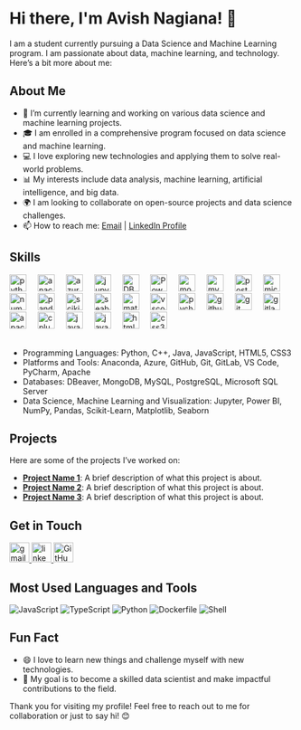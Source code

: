# Hi there, I'm Avish Nagiana! 👋

I am a student currently pursuing a Data Science and Machine Learning program. I am passionate about data, machine learning, and technology. Here’s a bit more about me:

## About Me

- 🌱 I’m currently learning and working on various data science and machine learning projects.<br>
- 🎓 I am enrolled in a comprehensive program focused on data science and machine learning.<br>
- 💻 I love exploring new technologies and applying them to solve real-world problems.<br>
- 📊 My interests include data analysis, machine learning, artificial intelligence, and big data.<br>
- 🌍 I am looking to collaborate on open-source projects and data science challenges.<br>
- 📫 How to reach me: [Email](mailto:avishnagiana.gmail.com) | [LinkedIn Profile](https://www.linkedin.com/in/avish-nagiana-9ba44b2b8/)

## Skills

<div align="left">
  <img src="https://cdn.jsdelivr.net/gh/devicons/devicon/icons/python/python-original.svg" height="30" alt="python logo"  />
  <img width="12" />
  <img src="https://cdn.jsdelivr.net/gh/devicons/devicon/icons/anaconda/anaconda-original.svg" height="30" alt="anaconda logo"  />
  <img width="12" />
  <img src="https://cdn.jsdelivr.net/gh/devicons/devicon/icons/azure/azure-original.svg" height="30" alt="azure logo"  />
  <img width="12" />
  <img src="https://cdn.jsdelivr.net/gh/devicons/devicon/icons/jupyter/jupyter-original-wordmark.svg" height="30" alt="jupyter logo"  />
  <img width="12" />
  <img src="https://cdn.jsdelivr.net/gh/devicons/devicon/icons/dbeaver/dbeaver-original.svg" height="30" alt="DBeaver logo" />
  <img width="12" />
  <img src="https://www.vectorlogo.zone/logos/microsoft_powerbi/microsoft_powerbi-icon.svg" height="30" alt="Power BI logo" />
  <img width="12" />
  <img src="https://cdn.jsdelivr.net/gh/devicons/devicon/icons/mongodb/mongodb-plain-wordmark.svg" height="30" alt="mongodb logo"  />
  <img width="12" />
  <img src="https://cdn.jsdelivr.net/gh/devicons/devicon/icons/mysql/mysql-original.svg" height="30" alt="mysql logo"  />
  <img width="12" />
  <img src="https://cdn.jsdelivr.net/gh/devicons/devicon/icons/postgresql/postgresql-original.svg" height="30" alt="postgresql logo"  />
  <img width="12" />
  <img src="https://cdn.jsdelivr.net/gh/devicons/devicon/icons/microsoftsqlserver/microsoftsqlserver-plain.svg" height="30" alt="microsoftsqlserver logo"  />
  <img width="12" />
  <img src="https://cdn.jsdelivr.net/gh/devicons/devicon/icons/numpy/numpy-original.svg" height="30" alt="numpy logo"  />
  <img width="12" />
  <img src="https://cdn.jsdelivr.net/gh/devicons/devicon/icons/pandas/pandas-original.svg" height="30" alt="pandas logo"  />
  <img width="12" />
  <img src="https://upload.wikimedia.org/wikipedia/commons/0/05/Scikit_learn_logo_small.svg" height="30" alt="scikit-learn logo" />
  <img width="12" />
  <img src="https://seaborn.pydata.org/_static/logo-wide-lightbg.svg" height="30" alt="seaborn logo" />
  <img width="12" />
  <img src="https://matplotlib.org/_static/images/logo2.svg" height="30" alt="matplotlib logo" />
  <img width="12" />
  <img src="https://cdn.jsdelivr.net/gh/devicons/devicon/icons/vscode/vscode-original.svg" height="30" alt="vscode logo"  />
  <img width="12" />
  <img src="https://cdn.jsdelivr.net/gh/devicons/devicon/icons/pycharm/pycharm-original.svg" height="30" alt="pycharm logo"  />
  <img width="12" />
  <img src="https://cdn.jsdelivr.net/gh/devicons/devicon/icons/github/github-original.svg" height="30" alt="github logo"  />
  <img width="12" />
  <img src="https://cdn.jsdelivr.net/gh/devicons/devicon/icons/git/git-original.svg" height="30" alt="git logo"  />
  <img width="12" />
  <img src="https://cdn.jsdelivr.net/gh/devicons/devicon/icons/gitlab/gitlab-original.svg" height="30" alt="gitlab logo"  />
  <img width="12" />
  <img src="https://cdn.jsdelivr.net/gh/devicons/devicon/icons/apache/apache-original.svg" height="30" alt="apache logo"  />
  <img width="12" />
  <img src="https://cdn.jsdelivr.net/gh/devicons/devicon/icons/cplusplus/cplusplus-original.svg" height="30" alt="cplusplus logo"  />
  <img width="12" />
  <img src="https://cdn.jsdelivr.net/gh/devicons/devicon/icons/java/java-original.svg" height="30" alt="java logo"  />
  <img width="12" />
  <img src="https://cdn.jsdelivr.net/gh/devicons/devicon/icons/javascript/javascript-original.svg" height="30" alt="javascript logo"  />
  <img width="12" />
  <img src="https://cdn.jsdelivr.net/gh/devicons/devicon/icons/html5/html5-original.svg" height="30" alt="html5 logo"  />
  <img width="12" />
  <img src="https://cdn.jsdelivr.net/gh/devicons/devicon/icons/css3/css3-original.svg" height="30" alt="css3 logo"  />
</div>

<br>

- Programming Languages: Python, C++, Java, JavaScript, HTML5, CSS3
- Platforms and Tools: Anaconda, Azure, GitHub, Git, GitLab, VS Code, PyCharm, Apache
- Databases: DBeaver, MongoDB, MySQL, PostgreSQL, Microsoft SQL Server
- Data Science, Machine Learning and Visualization: Jupyter, Power BI, NumPy, Pandas, Scikit-Learn, Matplotlib, Seaborn

## Projects

Here are some of the projects I’ve worked on:

- **[Project Name 1](link-to-project)**: A brief description of what this project is about.
- **[Project Name 2](link-to-project)**: A brief description of what this project is about.
- **[Project Name 3](link-to-project)**: A brief description of what this project is about.

## Get in Touch

<div align="left">
  <a href="mailto:avishnagiana@gmail.com" target="_blank">
    <img src="https://img.shields.io/static/v1?message=Gmail&logo=gmail&label=&color=D14836&logoColor=white&labelColor=&style=for-the-badge" height="35" alt="gmail logo"  />
  </a>
  <a href="https://www.linkedin.com/in/avish-nagiana-9ba44b2b8" target="_blank">
    <img src="https://img.shields.io/static/v1?message=LinkedIn&logo=linkedin&label=&color=0077B5&logoColor=white&labelColor=&style=for-the-badge" height="35" alt="linkedin logo"  />
  </a>
  <a href="https://github.com/Avish-Nagiana" target="_blank">
  <img src="https://img.shields.io/static/v1?message=GitHub&logo=github&label=&color=181717&logoColor=white&labelColor=&style=for-the-badge" height="35" alt="GitHub logo" />
</a>

</div>

<!-- START_LANGUAGES -->
## Most Used Languages and Tools

<img src="https://img.shields.io/badge/JavaScript-000000?style=flat&logo=javascript&logoColor=white" alt="JavaScript" />
<img src="https://img.shields.io/badge/TypeScript-000000?style=flat&logo=typescript&logoColor=white" alt="TypeScript" />
<img src="https://img.shields.io/badge/Python-000000?style=flat&logo=python&logoColor=white" alt="Python" />
<img src="https://img.shields.io/badge/Dockerfile-000000?style=flat&logo=dockerfile&logoColor=white" alt="Dockerfile" />
<img src="https://img.shields.io/badge/Shell-000000?style=flat&logo=shell&logoColor=white" alt="Shell" />

<!-- END_LANGUAGES -->

<!-- END_LANGUAGES -->

## Fun Fact

- 😄 I love to learn new things and challenge myself with new technologies.
- 🎯 My goal is to become a skilled data scientist and make impactful contributions to the field.

Thank you for visiting my profile! Feel free to reach out to me for collaboration or just to say hi! 😊
